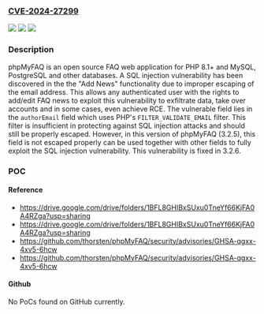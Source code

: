 ### [CVE-2024-27299](https://cve.mitre.org/cgi-bin/cvename.cgi?name=CVE-2024-27299)
![](https://img.shields.io/static/v1?label=Product&message=phpMyFAQ&color=blue)
![](https://img.shields.io/static/v1?label=Version&message=%3D%203.2.5%20&color=brighgreen)
![](https://img.shields.io/static/v1?label=Vulnerability&message=CWE-89%3A%20Improper%20Neutralization%20of%20Special%20Elements%20used%20in%20an%20SQL%20Command%20('SQL%20Injection')&color=brighgreen)

### Description

phpMyFAQ is an open source FAQ web application for PHP 8.1+ and MySQL, PostgreSQL and other databases. A SQL injection vulnerability has been discovered in the the "Add News" functionality due to improper escaping of the email address. This allows any authenticated user with the rights to add/edit FAQ news to exploit this vulnerability to exfiltrate data, take over accounts and in some cases, even achieve RCE. The vulnerable field lies in the  `authorEmail` field which uses PHP's `FILTER_VALIDATE_EMAIL` filter. This filter is insufficient in protecting against SQL injection attacks and should still be properly escaped. However, in this version of phpMyFAQ (3.2.5), this field is not escaped properly can be used together with other fields to fully exploit the SQL injection vulnerability. This vulnerability is fixed in 3.2.6.

### POC

#### Reference
- https://drive.google.com/drive/folders/1BFL8GHIBxSUxu0TneYf66KjFA0A4RZga?usp=sharing
- https://drive.google.com/drive/folders/1BFL8GHIBxSUxu0TneYf66KjFA0A4RZga?usp=sharing
- https://github.com/thorsten/phpMyFAQ/security/advisories/GHSA-qgxx-4xv5-6hcw
- https://github.com/thorsten/phpMyFAQ/security/advisories/GHSA-qgxx-4xv5-6hcw

#### Github
No PoCs found on GitHub currently.

